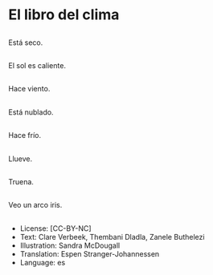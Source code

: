 # El libro del clima

##
Está seco.

##
El sol es caliente.

##
Hace viento.

##
Está nublado.

##
Hace frío.

##
Llueve.

##
Truena.

##
Veo un arco iris.

##
* License: [CC-BY-NC]
* Text: Clare Verbeek, Thembani Dladla, Zanele Buthelezi
* Illustration: Sandra McDougall
* Translation: Espen Stranger-Johannessen
* Language: es
